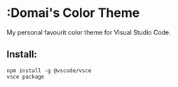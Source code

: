 # :Domai's Color Theme

My personal favourit color theme for Visual Studio Code.

## Install:

```
npm install -g @vscode/vsce
vsce package
```